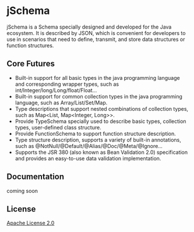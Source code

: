 # jSchema

jSchema is a Schema specially designed and developed for the Java ecosystem. It is described by JSON, which is convenient for developers to use in scenarios that need to define, transmit, and store data structures or function structures.

## Core Futures

- Built-in support for all basic types in the java programming language and corresponding wrapper types, such as int/Integer/long/Long/float/Float...
- Built-in support for common collection types in the java programming language, such as Array/List/Set/Map.
- Type descriptions that support nested combinations of collection types, such as Map<List<String>, Map<Integer, Long>>.
- Provide TypeSchema specially used to describe basic types, collection types, user-defined class structure.
- Provide FunctionSchema to support function structure description.
- Type structure description, supports a variety of built-in annotations, such as @NotNull/@Default/@Alias/@Doc/@Meta/@Ignore…
- Supports the JSR 380 (also known as Bean Validation 2.0) specification and provides an easy-to-use data validation implementation.

## Documentation

coming soon

## License

[Apache License 2.0](https://github.com/xkrivzooh/jSchema/blob/main/LICENSE)